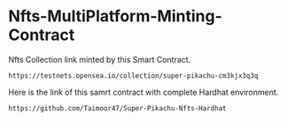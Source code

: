 # Nfts-MultiPlatform-Minting-Contract

Nfts Collection link minted by this Smart Contract.

```
https://testnets.opensea.io/collection/super-pikachu-cm3kjx3q3q

```

Here is the link of this samrt contract with complete Hardhat environment.

```
https://github.com/Taimoor47/Super-Pikachu-Nfts-Hardhat

```
